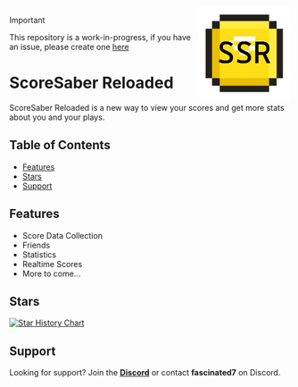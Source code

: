<img src="./assets/logo.webp" alt="ScoreSaber Reloaded" width="165" align="right">

> [!IMPORTANT]
> This repository is a work-in-progress, if you have an issue, please create one <a href="https://github.com/RealFascinated/scoresaber-reloaded/issues/new">here</a>

# ScoreSaber Reloaded
ScoreSaber Reloaded is a new way to view your scores and get more stats about you and your plays.

## Table of Contents
- [Features](#features)
- [Stars](#stars)
- [Support](#support)

## Features
- Score Data Collection
- Friends
- Statistics
- Realtime Scores
- More to come...

## Stars
[![Star History Chart](https://api.star-history.com/svg?repos=RealFascinated/scoresaber-reloaded&type=Timeline)](https://star-history.com/#RealFascinated/scoresaber-reloaded&Timeline)

## Support
Looking for support? Join the [**Discord**](https://discord.gg/kmNfWGA4A8) or contact **fascinated7** on Discord.